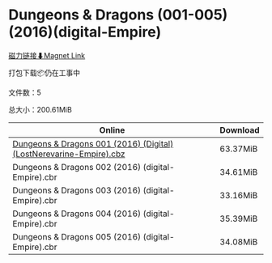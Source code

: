 # Dungeons & Dragons (001-005)(2016)(digital-Empire)

[磁力链接⬇Magnet Link](magnet:?xt=urn:btih:2b223c7d7810a13a9d1cf2aebf71ced7efac87f0&dn=Dungeons%20%26%20Dragons%20%28001-005%29%282016%29%28digital-Empire%29)

打包下载📦仍在工事中

文件数：5

总大小：200.61MiB

Online | Download
--- | ---
[Dungeons & Dragons 001 (2016) (Digital) (LostNerevarine-Empire).cbz](https://github.com/alicewish/markdown/blob/master/comic/Dungeons-Dragons-001-2016-Digital-LostNerevarine-Empire-cbz.md) | 63.37MiB
Dungeons & Dragons 002 (2016) (digital-Empire).cbr | 34.61MiB
Dungeons & Dragons 003 (2016) (digital-Empire).cbr | 33.16MiB
Dungeons & Dragons 004 (2016) (digital-Empire).cbr | 35.39MiB
Dungeons & Dragons 005 (2016) (digital-Empire).cbr | 34.08MiB